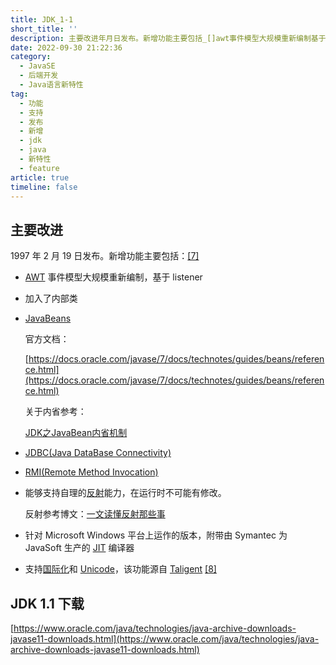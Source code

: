 ```yaml
---
title: JDK_1-1
short_title: ''
description: 主要改进年月日发布。新增功能主要包括_[]awt事件模型大规模重新编制基于listener加入了内部类javabeans官方文档_https_docsoraclecomjavasedocstechnotesguidesbeansreferencehtml关于内省参考_jdk之javabean内省机制jdbc(javadatabaseconnectivity)rmi(remotemethodinvocation)能够支持自理的反射能力在运行时不可能有修改。反射参考博文_一文读懂反射那些事针对microsof
date: 2022-09-30 21:22:36
category:
  - JavaSE
  - 后端开发
  - Java语言新特性
tag:
  - 功能
  - 支持
  - 发布
  - 新增
  - jdk
  - java
  - 新特性
  - feature
article: true
timeline: false
---
```

## 主要改进

1997 年 2 月 19 日发布。新增功能主要包括：[[7]](https://zh.wikipedia.org/wiki/Java%E7%89%88%E6%9C%AC%E6%AD%B7%E5%8F%B2#cite_note-pr11-7)

* [AWT](https://zh.wikipedia.org/wiki/AWT "AWT") 事件模型大规模重新编制，基于 listener
* 加入了内部类
* [JavaBeans](https://zh.wikipedia.org/wiki/JavaBeans "JavaBeans")

  官方文档：

  [https://docs.oracle.com/javase/7/docs/technotes/guides/beans/reference.html](https://docs.oracle.com/javase/7/docs/technotes/guides/beans/reference.html)

  关于内省参考：

  [JDK之JavaBean内省机制](https://blog.terwergreen.com/jdk-s-javabean-provincial-mechanism-ztwhd9.html)
* [JDBC(Java DataBase Connectivity)](https://zh.wikipedia.org/wiki/Java%E6%95%B0%E6%8D%AE%E5%BA%93%E8%BF%9E%E6%8E%A5 "Java数据库连接")
* [RMI(Remote Method Invocation) ](https://zh.wikipedia.org/wiki/Java%E8%BF%9C%E7%A8%8B%E6%96%B9%E6%B3%95%E8%B0%83%E7%94%A8 "Java远程方法调用")
* 能够支持自理的[反射](https://zh.wikipedia.org/wiki/%E5%8F%8D%E5%B0%84%E5%BC%8F%E7%BC%96%E7%A8%8B "反射式编程")能力，在运行时不可能有修改。

  反射参考博文：[一文读懂反射那些事](https://developer.aliyun.com/article/672493)
* 针对 Microsoft Windows 平台上运作的版本，附带由 Symantec 为 JavaSoft 生产的 [JIT](https://zh.wikipedia.org/wiki/%E5%8D%B3%E6%99%82%E7%B7%A8%E8%AD%AF "即时编译") 编译器
* 支持[国际化](https://zh.wikipedia.org/wiki/%E5%9B%BD%E9%99%85%E5%8C%96%E4%B8%8E%E6%9C%AC%E5%9C%B0%E5%8C%96 "国际化与本地化")和 [Unicode](https://zh.wikipedia.org/wiki/Unicode "Unicode")，该功能源自 [Taligent](https://zh.wikipedia.org/w/index.php?title=Taligent&action=edit&redlink=1 "Taligent（页面不存在）") [[8]](https://zh.wikipedia.org/wiki/Java%E7%89%88%E6%9C%AC%E6%AD%B7%E5%8F%B2#cite_note-taligentau-8)

## JDK 1.1 下载

[https://www.oracle.com/java/technologies/java-archive-downloads-javase11-downloads.html](https://www.oracle.com/java/technologies/java-archive-downloads-javase11-downloads.html)

‍